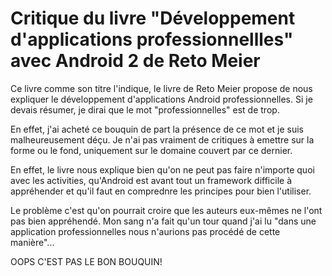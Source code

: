 <!--VarStream
title=Critique du livre "Développement d'applications professionnellles" avec\
 Android 2 de Reto Meier
description=Afin de mieux connaître le fonctionnement d'Android, j'ai acheté et\
 lu un bouquin qui m'a cependant laissé sur ma faim.
shortTitle=Livre sur Android
shortDesc=Voir la critique de ce livre
published=2012-03-12T18:49:58.000Z
lang=fr
location=FR
keywords.+=Java
categories.+=keywords.*
keywords.+=Android
categories.+=keywords.*
keywords.+=Critiques de livres
categories.+=keywords.*
-->

# Critique du livre "Développement d'applications professionnellles" avec Android 2 de Reto Meier

Ce livre comme son titre l'indique, le livre de Reto Meier propose de nous
 expliquer le développement d'applications Android professionnelles. Si je
 devais résumer, je dirai que le mot "professionnelles" est de trop.

En effet, j'ai acheté ce bouquin de part la présence de ce mot et je suis
 malheureusement déçu. Je n'ai pas vraiment de critiques à emettre sur la forme
 ou le fond, uniquement sur le domaine couvert par ce dernier.

En effet, le livre nous explique bien qu'on ne peut pas faire n'importe quoi
 avec les activities, qu'Android est avant tout un framework difficile à
 appréhender et qu'il faut en comprednre les principes pour bien l'utiliser.

Le problème c'est qu'on pourrait croire que les auteurs eux-mêmes ne l'ont pas
 bien appréhendé. Mon sang n'a fait qu'un tour quand j'ai lu "dans une
 application professionnelles nous n'aurions pas procédé de cette manière"...

OOPS C'EST PAS LE BON BOUQUIN!

